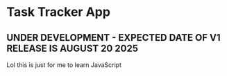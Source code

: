 # Task Tracker App
## UNDER DEVELOPMENT - EXPECTED DATE OF V1 RELEASE IS AUGUST 20 2025
Lol this is just for me to learn JavaScript
